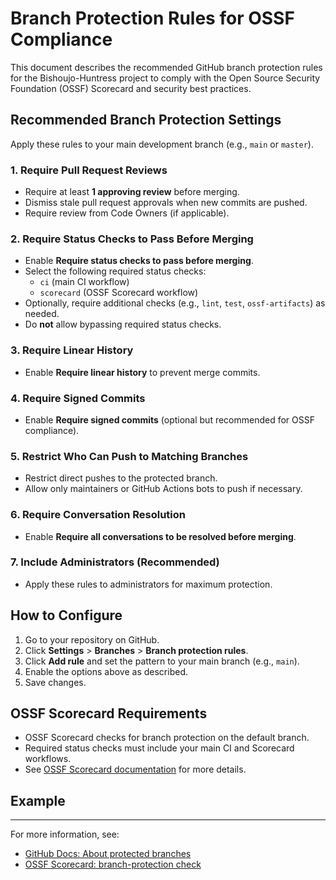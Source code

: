 # Branch Protection Rules for OSSF Compliance

This document describes the recommended GitHub branch protection rules for the Bishoujo-Huntress project to comply with the Open Source Security Foundation (OSSF) Scorecard and security best practices.

## Recommended Branch Protection Settings

Apply these rules to your main development branch (e.g., `main` or `master`).

### 1. Require Pull Request Reviews

- Require at least **1 approving review** before merging.
- Dismiss stale pull request approvals when new commits are pushed.
- Require review from Code Owners (if applicable).

### 2. Require Status Checks to Pass Before Merging

- Enable **Require status checks to pass before merging**.
- Select the following required status checks:
  - `ci` (main CI workflow)
  - `scorecard` (OSSF Scorecard workflow)
- Optionally, require additional checks (e.g., `lint`, `test`, `ossf-artifacts`) as needed.
- Do **not** allow bypassing required status checks.

### 3. Require Linear History

- Enable **Require linear history** to prevent merge commits.

### 4. Require Signed Commits

- Enable **Require signed commits** (optional but recommended for OSSF compliance).

### 5. Restrict Who Can Push to Matching Branches

- Restrict direct pushes to the protected branch.
- Allow only maintainers or GitHub Actions bots to push if necessary.

### 6. Require Conversation Resolution

- Enable **Require all conversations to be resolved before merging**.

### 7. Include Administrators (Recommended)

- Apply these rules to administrators for maximum protection.

## How to Configure

1. Go to your repository on GitHub.
2. Click **Settings** > **Branches** > **Branch protection rules**.
3. Click **Add rule** and set the pattern to your main branch (e.g., `main`).
4. Enable the options above as described.
5. Save changes.

## OSSF Scorecard Requirements

- OSSF Scorecard checks for branch protection on the default branch.
- Required status checks must include your main CI and Scorecard workflows.
- See [OSSF Scorecard documentation](https://github.com/ossf/scorecard/blob/main/docs/checks.md#branch-protection) for more details.

## Example

<!--![Branch Protection Example](../docs/img/github-branch-protection-example.png)-->

---

For more information, see:
- [GitHub Docs: About protected branches](https://docs.github.com/en/repositories/configuring-branches-and-merges-in-your-repository/managing-branch-protection-rules/about-protected-branches)
- [OSSF Scorecard: branch-protection check](https://github.com/ossf/scorecard/blob/main/docs/checks.md#branch-protection)
